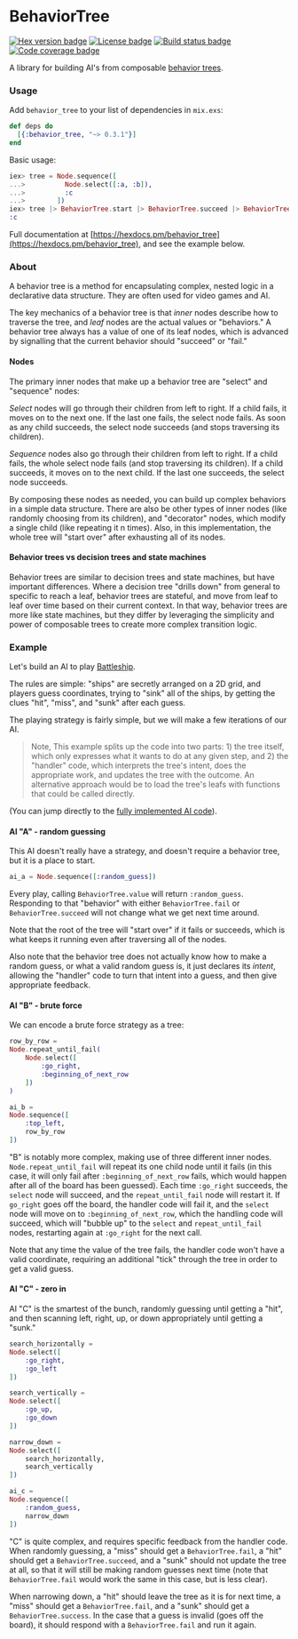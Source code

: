 # BehaviorTree

[![Hex version badge](https://img.shields.io/hexpm/v/behavior_tree.svg)](https://hex.pm/packages/behavior_tree)
[![License badge](https://img.shields.io/hexpm/l/behavior_tree.svg)](https://github.com/jschomay/elixir-behavior-tree/blob/master/LICENSE)
[![Build status badge](https://img.shields.io/circleci/project/github/jschomay/elixir-behavior-tree/master.svg)](https://circleci.com/gh/jschomay/elixir-behavior-tree/tree/master)
[![Code coverage badge](https://img.shields.io/codecov/c/github/jschomay/elixir-behavior-tree/master.svg)](https://codecov.io/gh/jschomay/elixir-behavior-tree/branch/master)

A library for building AI's from composable [behavior trees](https://en.wikipedia.org/wiki/Behavior_tree_(artificial_intelligence,_robotics_and_control)).

### Usage

Add `behavior_tree` to your list of dependencies in `mix.exs`:

```elixir
def deps do
  [{:behavior_tree, "~> 0.3.1"}]
end
```

Basic usage:

```elixir
iex> tree = Node.sequence([
...>          Node.select([:a, :b]),
...>          :c
...>        ])
iex> tree |> BehaviorTree.start |> BehaviorTree.succeed |> BehaviorTree.value
:c
```

Full documentation at [https://hexdocs.pm/behavior_tree](https://hexdocs.pm/behavior_tree), and see the example below.

### About

A behavior tree is a method for encapsulating complex, nested logic in a declarative data structure.  They are often used for video games and AI.

The key mechanics of a behavior tree is that _inner_ nodes describe how to traverse the tree, and _leaf_ nodes are the actual values or "behaviors."  A behavior tree always has a value of one of its leaf nodes, which is advanced by signalling that the current behavior should "succeed" or "fail."

#### Nodes

The primary inner nodes that make up a behavior tree are "select" and "sequence" nodes:

_Select_ nodes will go through their children from left to right.  If a child fails, it moves on to the next one.  If the last one fails, the select node fails.  As soon as any child succeeds, the select node succeeds (and stops traversing its children).

_Sequence_ nodes also go through their children from left to right.  If a child fails, the whole select node fails (and stop traversing its children).  If a child succeeds, it moves on to the next child.  If the last one succeeds, the select node succeeds.

By composing these nodes as needed, you can build up complex behaviors in a simple data structure.  There are also be other types of inner nodes (like randomly choosing from its children), and "decorator" nodes, which modify a single child (like repeating it n times).  Also, in this implementation, the whole tree will "start over" after exhausting all of its nodes.

#### Behavior trees vs decision trees and state machines

Behavior trees are similar to decision trees and state machines, but have important differences.  Where a decision tree "drills down" from general to specific to reach a leaf, behavior trees are stateful, and move from leaf to leaf over time based on their current context.  In that way, behavior trees are more like state machines, but they differ by leveraging the simplicity and power of composable trees to create more complex transition logic.

### Example

Let's build an AI to play [Battleship](https://en.wikipedia.org/wiki/Battleship_(game)).

The rules are simple: "ships" are secretly arranged on a 2D grid, and players guess coordinates, trying to "sink" all of the ships, by getting the clues "hit", "miss", and "sunk" after each guess.

The playing strategy is fairly simple, but we will make a few iterations of our AI.

> Note, This example splits up the code into two parts: 1) the tree itself, which only expresses what it wants to do at any given step, and 2) the "handler" code, which interprets the tree's intent, does the appropriate work, and updates the tree with the outcome.  An alternative approach would be to load the tree's leafs with functions that could be called directly.

(You can jump directly to the [fully implemented AI code](https://github.com/jschomay/elixir-battleship-guesser/blob/master/lib/battleship/ai.ex)).

#### AI "A" - random guessing

This AI doesn't really have a strategy, and doesn't require a behavior tree, but it is a place to start.

```elixir
ai_a = Node.sequence([:random_guess])
```

Every play, calling `BehaviorTree.value` will return `:random_guess`.  Responding to that "behavior" with either `BehaviorTree.fail` or `BehaviorTree.succeed` will not change what we get next time around.

Note that the root of the tree will "start over" if it fails or succeeds, which is what keeps it running even after traversing all of the nodes.

Also note that the behavior tree does not actually know how to make a random guess, or what a valid random guess is, it just declares its _intent_, allowing the "handler" code to turn that intent into a guess, and then give appropriate feedback.

#### AI "B" - brute force

We can encode a brute force strategy as a tree:

```elixir
row_by_row =
Node.repeat_until_fail(
    Node.select([
        :go_right,
        :beginning_of_next_row
    ])
)

ai_b =
Node.sequence([
    :top_left,
    row_by_row
])
```

"B" is notably more complex, making use of three different inner nodes.  `Node.repeat_until_fail` will repeat its one child node until it fails (in this case, it will only fail after `:beginning_of_next_row` fails, which would happen after all of the board has been guessed).  Each time `:go_right` succeeds, the `select` node will succeed, and the `repeat_until_fail` node will restart it.  If `go_right` goes off the board, the handler code will fail it, and the `select` node will move on to `:beginning_of_next_row`, which the handling code will succeed, which will "bubble up" to the `select` and `repeat_until_fail` nodes, restarting again at `:go_right` for the next call.

Note that any time the value of the tree fails, the handler code won't have a valid coordinate, requiring an additional "tick" through the tree in order to get a valid guess.

#### AI "C" - zero in

AI "C" is the smartest of the bunch, randomly guessing until getting a "hit", and then scanning left, right, up, or down appropriately until getting a "sunk."

```elixir
search_horizontally =
Node.select([
    :go_right,
    :go_left
])

search_vertically =
Node.select([
    :go_up,
    :go_down
])

narrow_down =
Node.select([
    search_horizontally,
    search_vertically
])

ai_c =
Node.sequence([
    :random_guess,
    narrow_down
])
```

"C" is quite complex, and requires specific feedback from the handler code.  When randomly guessing, a "miss" should get a `BehaviorTree.fail`, a "hit" should get a `BehaviorTree.succeed`, and a "sunk" should not update the tree at all, so that it will still be making random guesses next time (note that `BehaviorTree.fail` would work the same in this case, but is less clear).

When narrowing down, a "hit" should leave the tree as it is for next time, a "miss" should get a `BehaviorTree.fail`, and a "sunk" should get a `BehaviorTree.success`.  In the case that a guess is invalid (goes off the board), it should respond with a `BehaviorTree.fail` and run it again.
